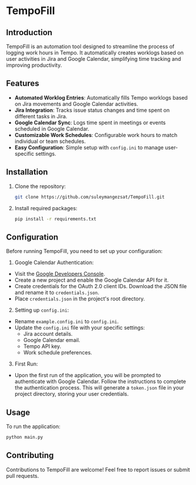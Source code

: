 # TempoFill

## Introduction
TempoFill is an automation tool designed to streamline the process of logging work hours in Tempo. It automatically creates worklogs based on user activities in Jira and Google Calendar, simplifying time tracking and improving productivity.

## Features
- **Automated Worklog Entries**: Automatically fills Tempo worklogs based on Jira movements and Google Calendar activities.
- **Jira Integration**: Tracks issue status changes and time spent on different tasks in Jira.
- **Google Calendar Sync**: Logs time spent in meetings or events scheduled in Google Calendar.
- **Customizable Work Schedules**: Configurable work hours to match individual or team schedules.
- **Easy Configuration**: Simple setup with `config.ini` to manage user-specific settings.

## Installation
1. Clone the repository:
   ```bash
   git clone https://github.com/suleymangezsat/TempoFill.git
   ```
2. Install required packages:
   ```bash
   pip install -r requirements.txt
   ```
   
## Configuration
Before running TempoFill, you need to set up your configuration:

1. Google Calendar Authentication:
- Visit the [Google Developers Console](https://console.cloud.google.com/project).
- Create a new project and enable the Google Calendar API for it.
- Create credentials for the OAuth 2.0 client IDs. Download the JSON file and rename it to `credentials.json`.
- Place `credentials.json` in the project's root directory.

2. Setting up `config.ini`:

- Rename `example.config.ini` to `config.ini`.
- Update the `config.ini` file with your specific settings:
    - Jira account details.
    - Google Calendar email.
    - Tempo API key.
    - Work schedule preferences.
    
3. First Run:
- Upon the first run of the application, you will be prompted to authenticate with Google Calendar. Follow the instructions to complete the authentication process. This will generate a `token.json` file in your project directory, storing your user credentials.

## Usage
To run the application:
   ```bash
   python main.py
   ```

## Contributing
Contributions to TempoFill are welcome! Feel free to report issues or submit pull requests.
